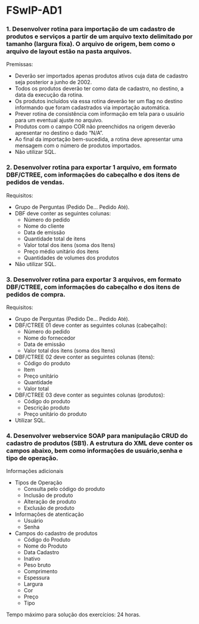 # FSwIP-AD1

### 1. Desenvolver rotina para importação de um cadastro de produtos e serviços a partir de um arquivo texto delimitado por tamanho (largura fixa). O arquivo de origem, bem como o arquivo de layout estão na pasta arquivos.
Premissas:
- Deverão ser importados apenas produtos ativos cuja data de cadastro seja posterior a junho de 2002.
- Todos os produtos deverão ter como data de cadastro, no destino, a data da execução da rotina.
- Os produtos incluídos via essa rotina deverão ter um flag no destino informando que foram cadastrados via importação automática.
- Prever rotina de consistência com informação em tela para o usuário para um eventual ajuste no arquivo.
- Produtos com o campo COR não preenchidos na origem deverão apresentar no destino o dado “N/A”.
- Ao final da importação bem-sucedida, a rotina deve apresentar uma mensagem com o número de produtos importados.
- Não utilizar SQL.


### 2. Desenvolver rotina para exportar 1 arquivo, em formato DBF/CTREE, com informações do cabeçalho e dos itens de pedidos de vendas.
Requisitos:
- Grupo de Perguntas (Pedido De... Pedido Até).
- DBF deve conter as seguintes colunas:
	- Número do pedido
	- Nome do cliente
	- Data de emissão
	- Quantidade total de itens
	- Valor total dos itens (soma dos Itens)
	- Preço médio unitário dos itens
	- Quantidades de volumes dos produtos
- Não utilizar SQL.


### 3. Desenvolver rotina para exportar 3 arquivos, em formato DBF/CTREE, com informações do cabeçalho e dos itens de pedidos de compra.
Requisitos:
- Grupo de Perguntas (Pedido De... Pedido Até).
- DBF/CTREE 01 deve conter as seguintes colunas (cabeçalho):
	- Número do pedido
	- Nome do fornecedor
	- Data de emissão
	- Valor total dos itens (soma dos Itens)
- DBF/CTREE 02 deve conter as seguintes colunas (itens):
	- Código do produto
	- Item
	- Preço unitário
	- Quantidade
	- Valor total
- DBF/CTREE 03 deve conter as seguintes colunas (produtos):
	- Código do produto
	- Descrição produto
	- Preço unitário do produto
- Utilizar SQL.

### 4. Desenvolver webservice SOAP para manipulação CRUD do cadastro de produtos (SB1). A estrutura do XML deve conter os campos abaixo, bem como informações de usuário,senha e tipo de operação.

Informações adicionais
- Tipos de Operação
	- Consulta pelo código do produto
	- Inclusão de produto
	- Alteração de produto
	- Exclusão de produto
- Informações de atenticação
	- Usuário
	- Senha
- Campos do cadastro de produtos
	- Código do Produto
	- Nome do Produto
	- Data Cadastro
	- Inativo
	- Peso bruto
	- Comprimento
	- Espessura
	- Largura
	- Cor
	- Preço
	- Tipo


Tempo máximo para solução dos exercícios: 24 horas.
